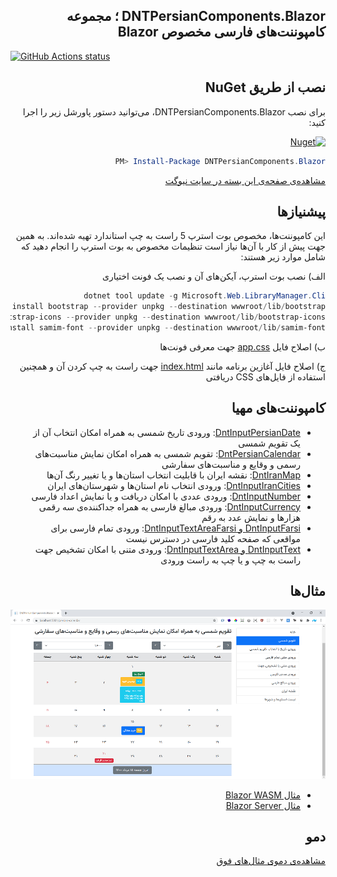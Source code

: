 ﻿<div dir="rtl">

## DNTPersianComponents.Blazor ؛ مجموعه کامپوننت‌های فارسی مخصوص Blazor

</div>

<p align="left">
  <a href="https://github.com/VahidN/DNTPersianComponents.Blazor">
     <img alt="GitHub Actions status" src="https://github.com/VahidN/DNTPersianComponents.Blazor/workflows/.NET%20Core%20Build/badge.svg">
  </a>
</p>

<div dir="rtl">

## نصب از طریق NuGet

برای نصب DNTPersianComponents.Blazor، می‌توانید دستور پاورشل زیر را اجرا کنید:

[![Nuget](https://img.shields.io/nuget/v/DNTPersianComponents.Blazor)](https://github.com/VahidN/DNTPersianComponents.Blazor)

```powershell
PM> Install-Package DNTPersianComponents.Blazor
```

[مشاهده‌ی صفحه‌ی این بسته در سایت نیوگت](http://www.nuget.org/packages/DNTPersianComponents.Blazor/)

## پیشنیازها

این کامپوننت‌ها، مخصوص بوت استرپ 5 راست به چپ استاندارد تهیه شده‌اند. به همین جهت پیش از کار با آن‌ها نیاز است تنظیمات مخصوص به بوت استرپ را انجام دهید که شامل موارد زیر هستند:

الف) نصب بوت استرپ، آیکن‌های آن و نصب یک فونت اختیاری

```powershell
dotnet tool update -g Microsoft.Web.LibraryManager.Cli
libman install bootstrap --provider unpkg --destination wwwroot/lib/bootstrap
libman install bootstrap-icons --provider unpkg --destination wwwroot/lib/bootstrap-icons
libman install samim-font --provider unpkg --destination wwwroot/lib/samim-font
```

ب) اصلاح فایل [app.css](src/DNTPersianComponents.Blazor.WasmSample/Client/wwwroot/css/app.css) جهت معرفی فونت‌ها

ج) اصلاح فایل آغازین برنامه مانند [index.html](src/DNTPersianComponents.Blazor.WasmSample/Client/wwwroot/index.html) جهت راست به چپ کردن آن و همچنین استفاده از فایل‌های CSS دریافتی

## کامپوننت‌های مهیا

- [DntInputPersianDate](src/DNTPersianComponents.Blazor.WasmSample/Client/Pages/InputPersianDate.razor): ورودی تاریخ شمسی به همراه امکان انتخاب آن از یک تقویم شمسی
- [DntPersianCalendar](src/DNTPersianComponents.Blazor.WasmSample/Client/Pages/CustomPersianCalendar.razor): تقویم شمسی به همراه امکان نمایش مناسبت‌های رسمی و وقایع و مناسبت‌های سفارشی
- [DntIranMap](src/DNTPersianComponents.Blazor.WasmSample/Client/Pages/ShowIranMap.razor): نقشه ایران با قابلیت انتخاب استان‌ها و یا تغییر رنگ آن‌ها
- [DntInputIranCities](src/DNTPersianComponents.Blazor.WasmSample/Client/Pages/InputIranCities.razor): ورودی انتخاب نام استان‌ها و شهرستان‌های ایران
- [DntInputNumber](src/DNTPersianComponents.Blazor.WasmSample/Client/Pages/NumberInput.razor): ورودی عددی با امکان دریافت و یا نمایش اعداد فارسی
- [DntInputCurrency](src/DNTPersianComponents.Blazor.WasmSample/Client/Pages/CurrencyInput.razor): ورودی مبالغ فارسی به همراه جداکننده‌ی سه رقمی هزارها و نمایش عدد به رقم
- [DntInputFarsi و DntInputTextAreaFarsi](src/DNTPersianComponents.Blazor.WasmSample/Client/Pages/InputFarsi.razor): ورودی تمام فارسی برای مواقعی که صفحه کلید فارسی در دسترس نیست
- [DntInputText و DntInputTextArea](src/DNTPersianComponents.Blazor.WasmSample/Client/Pages/CustomTextArea.razor): ورودی متنی با امکان تشخیص جهت راست به چپ و یا چپ به راست ورودی

## مثال‌ها

![DNTPersianComponents](src/DNTPersianComponents.Blazor.WasmSample/DNTPersianComponents.png)

- [مثال Blazor WASM](src/DNTPersianComponents.Blazor.WasmSample/)
- [مثال Blazor Server](src/DNTPersianComponents.Blazor.ServerSample/)

## دمو

[مشاهده‌ی دموی مثال‌های فوق](https://vahidn.github.io/DNTPersianComponents.Blazor)